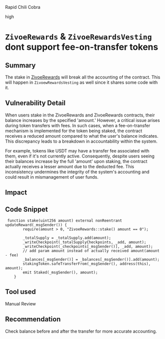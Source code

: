 Rapid Chili Cobra

high

# `ZivoeRewards` & `ZivoeRewardsVesting` dont support fee-on-transfer tokens

## Summary

The stake in [ZivoeRewards](https://github.com/sherlock-audit/2024-03-zivoe/blob/main/zivoe-core-foundry/src/ZivoeRewards.sol#L253) will break all the accounting of the contract. This will happen in `ZivoewRewardsVesting` as well since it shares some code with it.

## Vulnerability Detail
When users stake in the ZivoeRewards and ZivoeRewards contracts, their balance increases by the specified 'amount.' However, a critical issue arises during token transfers with fees. In such cases, when a fee-on-transfer mechanism is implemented for the token being staked, the contract receives a reduced amount compared to what the user's balance indicates. This discrepancy leads to a breakdown in accountability within the system.

For example, tokens like USDT may have a transfer fee associated with them, even if it's not currently active. Consequently, despite users seeing their balances increase by the full 'amount' upon staking, the contract actually receives a lesser amount due to the deducted fee. This inconsistency undermines the integrity of the system's accounting and could result in mismanagement of user funds.

## Impact

## Code Snippet

```solidity
 function stake(uint256 amount) external nonReentrant updateReward(_msgSender()) {
        require(amount > 0, "ZivoeRewards::stake() amount == 0");

        _totalSupply = _totalSupply.add(amount);
        _writeCheckpoint(_totalSupplyCheckpoints, _add, amount);
        _writeCheckpoint(_checkpoints[_msgSender()], _add, amount);
        // add param amount instead of actually received amount(amount - fee)
        _balances[_msgSender()] = _balances[_msgSender()].add(amount);
        stakingToken.safeTransferFrom(_msgSender(), address(this), amount);
        emit Staked(_msgSender(), amount);
    }
```

## Tool used

Manual Review

## Recommendation
Check balance before and after the transfer for more accurate accounting.